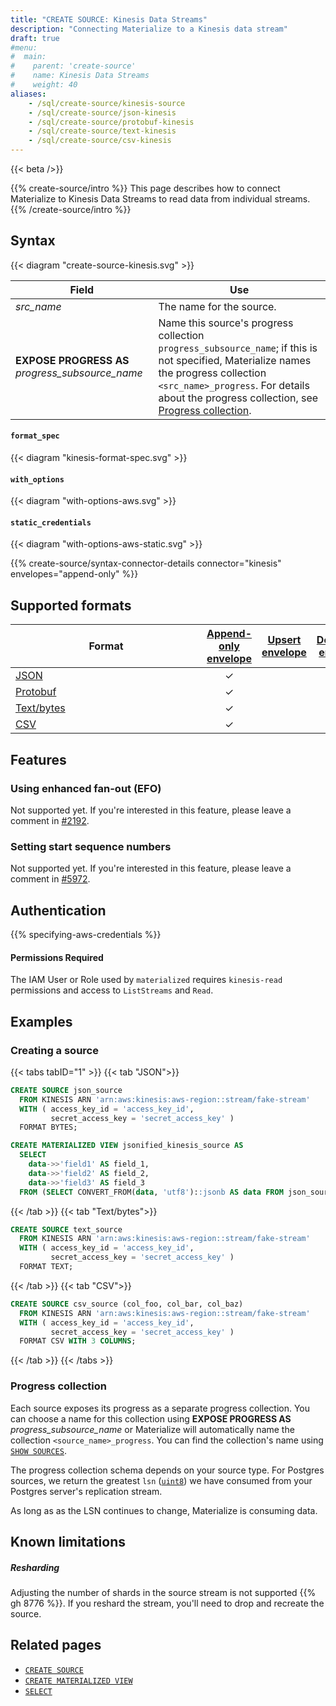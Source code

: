 ```yaml
---
title: "CREATE SOURCE: Kinesis Data Streams"
description: "Connecting Materialize to a Kinesis data stream"
draft: true
#menu:
#  main:
#    parent: 'create-source'
#    name: Kinesis Data Streams
#    weight: 40
aliases:
    - /sql/create-source/kinesis-source
    - /sql/create-source/json-kinesis
    - /sql/create-source/protobuf-kinesis
    - /sql/create-source/text-kinesis
    - /sql/create-source/csv-kinesis
---
```


[//]: # "NOTE(morsapaes) Once we're ready to bring the KDS source back, check #12991 to restore the previous docs state."

{{< beta />}}

{{% create-source/intro %}}
This page describes how to connect Materialize to Kinesis Data Streams to read data from individual streams.
{{% /create-source/intro %}}

## Syntax

{{< diagram "create-source-kinesis.svg" >}}

Field | Use
------|-----
_src_name_  | The name for the source.
**EXPOSE PROGRESS AS** _progress_subsource_name_ | Name this source's progress collection `progress_subsource_name`; if this is not specified, Materialize names the progress collection `<src_name>_progress`. For details about the progress collection, see [Progress collection](#progress-collection).

#### `format_spec`

{{< diagram "kinesis-format-spec.svg" >}}

#### `with_options`

{{< diagram "with-options-aws.svg" >}}

#### `static_credentials`

{{< diagram "with-options-aws-static.svg" >}}

{{% create-source/syntax-connector-details connector="kinesis" envelopes="append-only" %}}

## Supported formats

|<div style="width:290px">Format</div> | [Append-only envelope] | [Upsert envelope] | [Debezium envelope] |
---------------------------------------|:----------------------:|:-----------------:|:-------------------:|
| [JSON]                               | ✓                      |                   |                     |
| [Protobuf]                           | ✓                      |                   |                     |
| [Text/bytes]                         | ✓                      |                   |                     |
| [CSV]                                | ✓                      |                   |                     |

## Features

### Using enhanced fan-out (EFO)

Not supported yet. If you're interested in this feature, please leave a comment in [#2192](https://github.com/MaterializeInc/materialize/issues/2192).

### Setting start sequence numbers

Not supported yet. If you're interested in this feature, please leave a comment in [#5972](https://github.com/MaterializeInc/materialize/issues/5972).

## Authentication

{{% specifying-aws-credentials %}}

#### Permissions Required

The IAM User or Role used by `materialized` requires `kinesis-read` permissions and access to `ListStreams` and `Read`.
## Examples

### Creating a source

{{< tabs tabID="1" >}}
{{< tab "JSON">}}

```sql
CREATE SOURCE json_source
  FROM KINESIS ARN 'arn:aws:kinesis:aws-region::stream/fake-stream'
  WITH ( access_key_id = 'access_key_id',
         secret_access_key = 'secret_access_key' )
  FORMAT BYTES;
```

```sql
CREATE MATERIALIZED VIEW jsonified_kinesis_source AS
  SELECT
    data->>'field1' AS field_1,
    data->>'field2' AS field_2,
    data->>'field3' AS field_3
  FROM (SELECT CONVERT_FROM(data, 'utf8')::jsonb AS data FROM json_source);
```

{{< /tab >}}
{{< tab "Text/bytes">}}

```sql
CREATE SOURCE text_source
  FROM KINESIS ARN 'arn:aws:kinesis:aws-region::stream/fake-stream'
  WITH ( access_key_id = 'access_key_id',
         secret_access_key = 'secret_access_key' )
  FORMAT TEXT;
```

{{< /tab >}}
{{< tab "CSV">}}

```sql
CREATE SOURCE csv_source (col_foo, col_bar, col_baz)
  FROM KINESIS ARN 'arn:aws:kinesis:aws-region::stream/fake-stream'
  WITH ( access_key_id = 'access_key_id',
         secret_access_key = 'secret_access_key' )
  FORMAT CSV WITH 3 COLUMNS;
```

{{< /tab >}}
{{< /tabs >}}

### Progress collection

Each source exposes its progress as a separate progress collection. You can
choose a name for this collection using **EXPOSE PROGRESS AS**
_progress_subsource_name_ or Materialize will automatically name the collection
`<source_name>_progress`. You can find the collection's name using [`SHOW
SOURCES`](/sql/show-sources).

The progress collection schema depends on your source type. For Postgres
sources, we return the greatest `lsn` ([`uint8`](/sql/types/uint)) we have
consumed from your Postgres server's replication stream.

As long as as the LSN continues to change, Materialize is consuming data.

## Known limitations

##### Resharding

Adjusting the number of shards in the source stream is not supported {{% gh 8776 %}}. If you reshard the stream, you'll need to drop and recreate the source.

## Related pages

- [`CREATE SOURCE`](../)
- [`CREATE MATERIALIZED VIEW`](../../create-view)
- [`SELECT`](../../select)

[JSON]: /sql/create-source/#json
[Protobuf]: /sql/create-source/#protobuf
[Text/bytes]: /sql/create-source/#textbytes
[CSV]: /sql/create-source/#csv

[Append-only envelope]: /sql/create-source/#append-only-envelope
[Upsert envelope]: /sql/create-source/#upsert-envelope
[Debezium envelope]: /sql/create-source/#debezium-envelope
